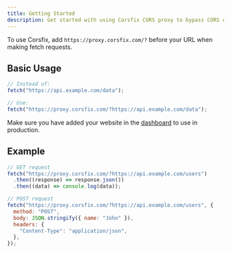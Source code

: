```yaml
---
title: Getting Started
description: Get started with using Corsfix CORS proxy to bypass CORS errors.
---
```


To use Corsfix, add `https://proxy.corsfix.com/?` before your URL when making fetch requests.

## Basic Usage

```javascript
// Instead of:
fetch("https://api.example.com/data");

// Use:
fetch("https://proxy.corsfix.com/?https://api.example.com/data");
```

Make sure you have added your website in the [dashboard](/docs/dashboard/application) to use in production.

## Example

```javascript
// GET request
fetch("https://proxy.corsfix.com/?https://api.example.com/users")
  .then((response) => response.json())
  .then((data) => console.log(data));

// POST request
fetch("https://proxy.corsfix.com/?https://api.example.com/users", {
  method: "POST",
  body: JSON.stringify({ name: "John" }),
  headers: {
    "Content-Type": "application/json",
  },
});
```
